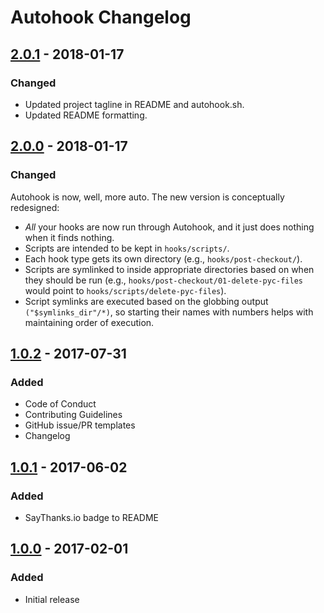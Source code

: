 # Autohook Changelog


## [2.0.1] - 2018-01-17

### Changed
- Updated project tagline in README and autohook.sh.
- Updated README formatting.


## [2.0.0] - 2018-01-17

### Changed
Autohook is now, well, more auto. The new version is conceptually redesigned:
- _All_ your hooks are now run through Autohook, and it just does nothing when it finds nothing.
- Scripts are intended to be kept in `hooks/scripts/`.
- Each hook type gets its own directory (e.g., `hooks/post-checkout/`).
- Scripts are symlinked to inside appropriate directories based on when they should be run (e.g., `hooks/post-checkout/01-delete-pyc-files` would point to `hooks/scripts/delete-pyc-files`).
- Script symlinks are executed based on the globbing output `("$symlinks_dir"/*)`, so starting their names with numbers helps with maintaining order of execution.


## [1.0.2] - 2017-07-31

### Added
- Code of Conduct
- Contributing Guidelines
- GitHub issue/PR templates
- Changelog


## [1.0.1] - 2017-06-02

### Added
- SayThanks.io badge to README


## [1.0.0] - 2017-02-01

### Added
- Initial release


[Unreleased]: https://github.com/nkantar/Autohook/compare/2.0.1...HEAD
[2.0.1]: https://github.com/nkantar/Autohook/compare/2.0.0...2.0.1
[2.0.0]: https://github.com/nkantar/Autohook/compare/1.0.2...2.0.0
[1.0.2]: https://github.com/nkantar/Autohook/compare/1.0.1...1.0.2
[1.0.1]: https://github.com/nkantar/Autohook/compare/1.0.0...1.0.1
[1.0.0]: https://github.com/nkantar/Autohook/commit/68a45a0d4ba42d0279ab5c38a1e9dddce1e8ca27
